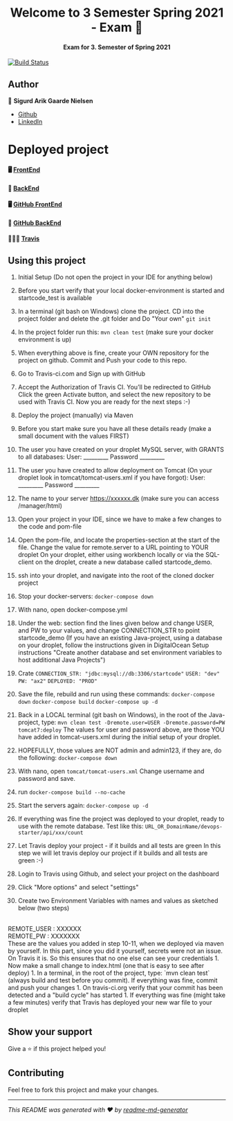 <h1 align="center">Welcome to 3 Semester Spring 2021 - Exam 👋</h1>

<h4 align="center">Exam for 3. Semester of Spring 2021 </h4>

[![Build Status](https://www.travis-ci.com/ariktwena/BackEnd_PROXY_Exam.svg?branch=master)](https://www.travis-ci.com/ariktwena/BackEnd_PROXY_Exam)

## Author

👤 **Sigurd Arik Gaarde Nielsen**

* [Github](https://github.com/ariktwena)
* [LinkedIn](https://www.linkedin.com/in/arik-gaarde-nielsen-3a54255/)

# Deployed project

#### 🖥 [FrontEnd](https://codeops.dk/)

#### 💾 [BackEnd](https://codergram.dk/startcode_exam/)

#### 🖥 [GitHub FrontEnd](https://github.com/ariktwena/Frontend_PROXY_exam)

#### 💾 [GitHub BackEnd](https://github.com/ariktwena/BackEnd_PROXY_Exam)

#### 👮🏽‍♂️ [Travis](https://www.travis-ci.com/github/ariktwena/BackEnd_PROXY_Exam)

## Using this project

1. Initial Setup (Do not open the project in your IDE for anything below)

2. Before you start verify that your local docker-environment is started and startcode_test is available
3. In a terminal (git bash on Windows) clone the project. CD into the project folder and delete the .git folder and Do "Your own" `git init`
4. In the project folder run this: `mvn clean test`  (make sure your docker environment is up)
5. When everything above is fine, create your OWN repository for the project on github. Commit and Push your code to this repo.
6. Go to Travis-ci.com and Sign up with GitHub
7. Accept the Authorization of Travis CI. You’ll be redirected to GitHub
Click the green Activate button, and select the new repository to be used with Travis CI. Now you are ready for the next steps :-)
8. Deploy the project (manually) via Maven
9. Before you start make sure you have all these details ready (make a small document with the values FIRST)

10. The user you have created on your droplet MySQL server, with GRANTS to all databases:
User:		_________
Password	_________

11. The user you have created to allow deployment on Tomcat 
(On your droplet look in tomcat/tomcat-users.xml if you have forgot):
User:		_________
Password	_________

12. The name to your server https://xxxxxx.dk (make sure you can access /manager/html)

13. Open your project in your IDE, since we have to make a few changes to the code and pom-file
14. Open the pom-file, and locate the properties-section at the start of the file. Change the value for remote.server to a URL pointing to YOUR droplet
On your droplet, either using workbench locally or via the SQL-client on the droplet, create a new database called startcode_demo.
1. ssh into your droplet, and navigate into the root of the cloned docker project
1. Stop your docker-servers: `docker-compose down`
1. With nano, open docker-compose.yml
1. Under the web: section find the lines given below and change USER, and PW to your values, and change CONNECTION_STR to point startcode_demo (If you have an existing Java-project, using a database on your droplet, follow the instructions given in DigitalOcean Setup instructions "Create another database and set environment variables to host additional Java Projects") 
 
1. Crate `CONNECTION_STR: "jdbc:mysql://db:3306/startcode"`
`USER: "dev"`
`PW: "ax2"` 
`DEPLOYED: "PROD"`

1. Save the file, rebuild and run using these commands:
`docker-compose down`
`docker-compose build`
`docker-compose up -d`
1. Back in a LOCAL terminal (git bash on Windows), in the root of the Java-project, type:
`mvn clean test -Dremote.user=USER -Dremote.password=PW tomcat7:deploy`
The values for user and password above, are those YOU have added in tomcat-users.xml during the initial setup of your droplet.

1. HOPEFULLY, those values are NOT admin and admin123, if they are, do the following:
`docker-compose down`
1. With nano, open `tomcat/tomcat-users.xml` Change username and password and save.
1. run `docker-compose build --no-cache`
1. Start the servers again: `docker-compose up -d`
1. If everything was fine the project was deployed to your droplet, ready to use with the remote database. Test like this:
`URL_OR_DomainName/devops-starter/api/xxx/count `

1. Let Travis deploy your project - if it builds and all tests are green
In this step we will let travis deploy our project if it builds and all tests are green :-)

1. Login to Travis using Github, and select your project on the dashboard
1. Click "More options" and select "settings"
1. Create two Environment Variables with names and values as sketched below (two steps)
<br>
REMOTE_USER :  XXXXXX
<br>
REMOTE_PW :   XXXXXXX
<br>
These are the values you added in step 10-11, when we deployed via maven by yourself. In this part,   since you did it yourself, secrets were not an issue. On Travis it is. So this ensures that no one else can see your credentials
1. Now make a small change to index.html (one that is easy to see after deploy)
1. In a terminal, in the root of the project, type: `mvn clean test` (always build and test before you commit). If everything was fine, commit and push your changes
1. On travis-ci.org verify that your commit has been detected and a "build cycle" has started
1. If everything was fine (might take a few minutes) verify that Travis has deployed your new war file to your droplet

## Show your support

Give a ⭐️ if this project helped you!

## Contributing

Feel free to fork this project and make your changes.

***
_This README was generated with ❤️ by [readme-md-generator](https://github.com/kefranabg/readme-md-generator)_
